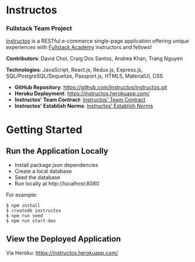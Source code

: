# Instructos

### **Fullstack Team Project**

[Instructos](https://instructos.herokuapp.com/) is a RESTful e-commerce single-page application offering unique experiences with [Fullstack Academy](https://www.fullstackacademy.com/) instructors and fellows!

**Contributors**: David Choi, Craig Dos Santos, Andrea Khan, Trang Nguyen

**Technologies**: JavaScript, React.js, Redux.js, Express.js, SQL/PostgreSQL/Sequelize, Passport.js, HTML5, MaterialUI, CSS

* **GitHub Repository**: https://github.com/Instructos/instructos.git
* **Heroku Deployment**: https://instructos.herokuapp.com/
* **Instructos' Team Contract**: [Instructos' Team Contract][teamcontract]
* **Instructos' Establish Norms**: [Instructos' Establish Norms][establishnorms]

[teamcontract]: https://docs.google.com/document/d/188p9GbswXsJtBTmDjZYGe_bzOqLaRm_w5KxxpZ7VsR0/edit#
[establishnorms]: https://docs.google.com/document/d/1plo2imGiDGdP-tF1gtFcaQ0oOzxzmBjsQpefx4-isu8/edit#heading=h.o5mu27u0ogz3

# Getting Started

## Run the Application Locally

* Install package.json dependencies
* Create a local database
* Seed the database
* Run locally at http://localhost:8080

For example:

```
$ npm install
$ createdb instructos
$ npm run seed
$ npm run start-dev
```

## View the Deployed Application

Via Heroku: https://instructos.herokuapp.com/
